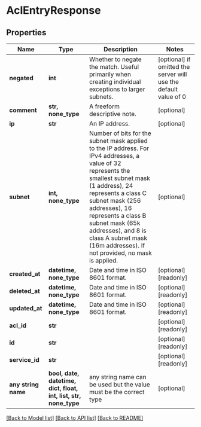 # AclEntryResponse


## Properties
Name | Type | Description | Notes
------------ | ------------- | ------------- | -------------
**negated** | **int** | Whether to negate the match. Useful primarily when creating individual exceptions to larger subnets. | [optional]  if omitted the server will use the default value of 0
**comment** | **str, none_type** | A freeform descriptive note. | [optional] 
**ip** | **str** | An IP address. | [optional] 
**subnet** | **int, none_type** | Number of bits for the subnet mask applied to the IP address. For IPv4 addresses, a value of 32 represents the smallest subnet mask (1 address), 24 represents a class C subnet mask (256 addresses), 16 represents a class B subnet mask (65k addresses), and 8 is class A subnet mask (16m addresses). If not provided, no mask is applied. | [optional] 
**created_at** | **datetime, none_type** | Date and time in ISO 8601 format. | [optional] [readonly] 
**deleted_at** | **datetime, none_type** | Date and time in ISO 8601 format. | [optional] [readonly] 
**updated_at** | **datetime, none_type** | Date and time in ISO 8601 format. | [optional] [readonly] 
**acl_id** | **str** |  | [optional] [readonly] 
**id** | **str** |  | [optional] [readonly] 
**service_id** | **str** |  | [optional] [readonly] 
**any string name** | **bool, date, datetime, dict, float, int, list, str, none_type** | any string name can be used but the value must be the correct type | [optional]

[[Back to Model list]](../README.md#documentation-for-models) [[Back to API list]](../README.md#documentation-for-api-endpoints) [[Back to README]](../README.md)


